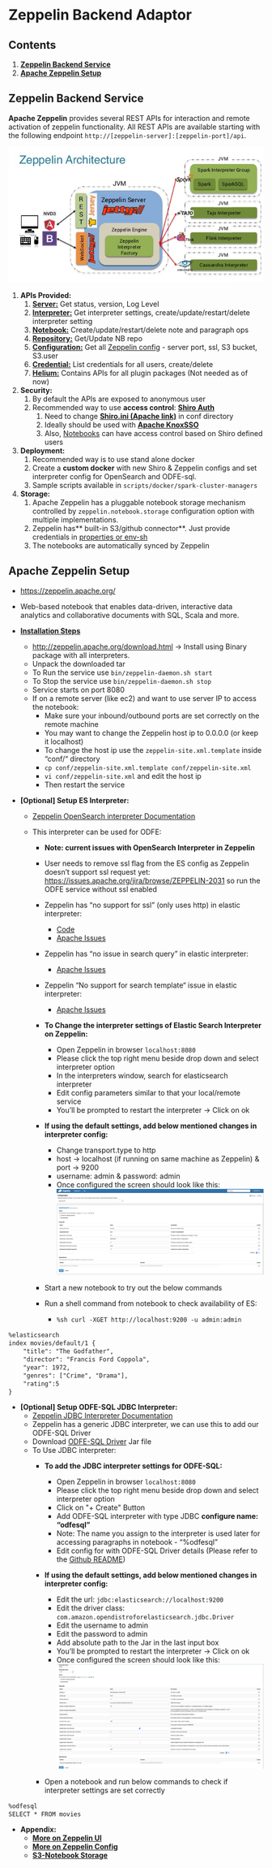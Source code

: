 # Zeppelin Backend Adaptor

## Contents

1. [**Zeppelin Backend Service**](#zeppelin-backend-service)
2. [**Apache Zeppelin Setup**](#apache-zeppelin-setup)

## Zeppelin Backend Service

**Apache Zeppelin** provides several REST APIs for interaction and remote activation of zeppelin functionality. All REST APIs are available starting with the following endpoint `http://[zeppelin-server]:[zeppelin-port]/api`.

![Zeppelin Server](images/zeppelin_architecture.png)

1. **APIs Provided:**
   1. **[Server:](http://zeppelin.apache.org/docs/0.9.0-preview1/usage/rest_api/zeppelin_server.html)** Get status, version, Log Level
   2. **[Interpreter:](http://zeppelin.apache.org/docs/0.9.0-preview1/usage/rest_api/interpreter.html)** Get interpreter settings, create/update/restart/delete interpreter setting
   3. **[Notebook:](http://zeppelin.apache.org/docs/0.9.0-preview1/usage/rest_api/notebook.html)** Create/update/restart/delete note and paragraph ops
   4. **[Repository:](http://zeppelin.apache.org/docs/0.9.0-preview1/usage/rest_api/notebook_repository.html)** Get/Update NB repo
   5. **[Configuration:](http://zeppelin.apache.org/docs/0.9.0-preview1/usage/rest_api/configuration.html)** Get all [Zeppelin config](http://zeppelin.apache.org/docs/0.9.0-preview1/setup/operation/configuration.html) - server port, ssl, S3 bucket, S3.user
   6. **[Credential:](http://zeppelin.apache.org/docs/0.9.0-preview1/usage/rest_api/credential.html)** List credentials for all users, create/delete
   7. **[Helium:](http://zeppelin.apache.org/docs/0.9.0-preview1/usage/rest_api/helium.html)** Contains APIs for all plugin packages (Not needed as of now)
2. **Security:**
   1. By default the APIs are exposed to anonymous user
   2. Recommended way to use **access control**: **[Shiro Auth](http://zeppelin.apache.org/docs/0.9.0-preview1/setup/security/shiro_authentication.html)**
      1. Need to change [**Shiro.ini (Apache link)**](http://shiro.apache.org/configuration.html#ini-sections) in conf directory
      2. Ideally should be used with [**Apache KnoxSSO**](https://knox.apache.org/books/knox-0-13-0/dev-guide.html#KnoxSSO+Integration)
      3. Also, [Notebooks](http://zeppelin.apache.org/docs/0.9.0-preview1/setup/security/notebook_authorization.html) can have access control based on Shiro defined users
3. **Deployment:**
   1. Recommended way is to use stand alone docker
   2. Create a **custom docker** with new Shiro & Zeppelin configs and set interpreter config for OpenSearch and ODFE-sql.
   3. Sample scripts available in `scripts/docker/spark-cluster-managers`
4. **Storage:**
   1. Apache Zeppelin has a pluggable notebook storage mechanism controlled by `zeppelin.notebook.storage` configuration option with multiple implementations.
   2. Zeppelin has** built-in S3/github connector**. Just provide credentials in [properties or env-sh](http://zeppelin.apache.org/docs/0.9.0-preview1/setup/storage/storage.html#notebook-storage-in-s3)
   3. The notebooks are automatically synced by Zeppelin

## **Apache Zeppelin Setup**

- https://zeppelin.apache.org/
- Web-based notebook that enables data-driven, interactive data analytics and collaborative documents with SQL, Scala and more.
- **[Installation Steps](http://zeppelin.apache.org/docs/0.9.0-preview1/quickstart/install.html)**
  - http://zeppelin.apache.org/download.html → Install using Binary package with all interpreters.
  - Unpack the downloaded tar
  - To Run the service use `bin/zeppelin-daemon.sh start`
  - To Stop the service use `bin/zeppelin-daemon.sh stop`
  - Service starts on port 8080
  - If on a remote server (like ec2) and want to use server IP to access the notebook:
    - Make sure your inbound/outbound ports are set correctly on the remote machine
    - You may want to change the Zeppelin host ip to 0.0.0.0 (or keep it localhost)
    - To change the host ip use the `zeppelin-site.xml.template` inside “conf/“ directory
    - `cp conf/zeppelin-site.xml.template conf/zeppelin-site.xml`
    - `vi conf/zeppelin-site.xml` and edit the host ip
    - Then restart the service
- **[Optional] Setup ES Interpreter:**

  - [Zeppelin OpenSearch interpreter Documentation](https://zeppelin.apache.org/docs/0.9.0-preview2/interpreter/elasticsearch.html)
  - This interpreter can be used for ODFE:

    - **Note: current issues with OpenSearch Interpreter in Zeppelin**
    - User needs to remove ssl flag from the ES config as Zeppelin doesn’t support ssl request yet: https://issues.apache.org/jira/browse/ZEPPELIN-2031 so run the ODFE service without ssl enabled
    - Zeppelin has “no support for ssl” (only uses http) in elastic interpreter:
      - [Code](https://github.com/apache/zeppelin/blob/0b8423c62ae52f3716d4bb63d60762fee6910788/elasticsearch/src/main/java/org/apache/zeppelin/elasticsearch/client/HttpBasedClient.java#L105)
      - [Apache Issues](https://issues.apache.org/jira/browse/ZEPPELIN-2031)
    - Zeppelin has “no issue in search query” in elastic interpreter:
      - [Apache Issues](https://issues.apache.org/jira/browse/ZEPPELIN-4843?jql=project%20%3D%20ZEPPELIN%20AND%20status%20%3D%20Open%20AND%20text%20~%20%22elasticsearch%22)
    - Zeppelin “No support for search template“ issue in elastic interpreter:
      - [Apache Issues](https://issues.apache.org/jira/browse/ZEPPELIN-4184?jql=project%20%3D%20ZEPPELIN%20AND%20text%20~%20%22elastic%20search%22)
    - **To Change the interpreter settings of Elastic Search Interpreter on Zeppelin:**
      - Open Zeppelin in browser `localhost:8080`
      - Please click the top right menu beside drop down and select interpreter option
      - In the interpreters window, search for elasticsearch interpreter
      - Edit config parameters similar to that your local/remote service
      - You’ll be prompted to restart the interpreter -> Click on ok
    - **If using the default settings, add below mentioned changes in interpreter config:**

      - Change transport.type to http
      - host → localhost (if running on same machine as Zeppelin) & port → 9200
      - username: admin & password: admin
      - Once configured the screen should look like this:
        ![ES Interpreter](images/opensearch-zeppelin.png)

    - Start a new notebook to try out the below commands
    - Run a shell command from notebook to check availability of ES:
      - `%sh curl -XGET http://localhost:9200 -u admin:admin`

```
%elasticsearch
index movies/default/1 {
    "title": "The Godfather",
    "director": "Francis Ford Coppola",
    "year": 1972,
    "genres": ["Crime", "Drama"],
    "rating":5
}
```

- **[Optional] Setup ODFE-SQL JDBC Interpreter:**
  - [Zeppelin JDBC Interpreter Documentation](https://zeppelin.apache.org/docs/0.9.0-preview2/interpreter/jdbc.html)
  - Zeppelin has a generic JDBC interpreter, we can use this to add our ODFE-SQL Driver
  - Download [ODFE-SQL Driver](https://opendistro.github.io/for-elasticsearch/downloads.html) Jar file
  - To Use JDBC interpreter:
    - **To add the JDBC interpreter settings for ODFE-SQL:**
      - Open Zeppelin in browser `localhost:8080`
      - Please click the top right menu beside drop down and select interpreter option
      - Click on "+ Create" Button
      - Add ODFE-SQL interpreter with type JDBC **configure name: “odfesql”**
      - Note: The name you assign to the interpreter is used later for accessing paragraphs in notebook - “%odfesql”
      - Edit config for with ODFE-SQL Driver details (Please refer to the [Github README](https://github.com/opensearch-project/sql/tree/main/sql-jdbc))
    - **If using the default settings, add below mentioned changes in interpreter config:**
      - Edit the url: `jdbc:elasticsearch://localhost:9200`
      - Edit the driver class: `com.amazon.opendistroforelasticsearch.jdbc.Driver`
      - Edit the username to admin
      - Edit the password to admin
      - Add absolute path to the Jar in the last input box
      - You’ll be prompted to restart the interpreter -> Click on ok
      - Once configured the screen should look like this:
        ![SQL Interpreter](images/odfe-zeppelin.png)
        
    - Open a notebook and run below commands to check if interpreter settings are set correctly

```
%odfesql
SELECT * FROM movies
```

- **Appendix:**
  - **[More on Zeppelin UI](http://zeppelin.apache.org/docs/latest/quickstart/explore_ui.html)**
  - [**More on Zeppelin Config**](http://zeppelin.apache.org/docs/latest/setup/operation/configuration.html)
  - [**S3-Notebook Storage**](http://zeppelin.apache.org/docs/0.8.2/setup/storage/storage.html#notebook-storage-in-s3)
